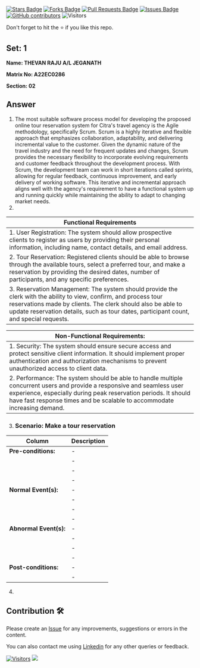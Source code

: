 <a href="https://github.com/drshahizan/learn-php/stargazers"><img src="https://img.shields.io/github/stars/drshahizan/learn-php" alt="Stars Badge"/></a>
<a href="https://github.com/drshahizan/learn-php/network/members"><img src="https://img.shields.io/github/forks/drshahizan/learn-php" alt="Forks Badge"/></a>
<a href="https://github.com/drshahizan/learn-php/pulls"><img src="https://img.shields.io/github/issues-pr/drshahizan/learn-php" alt="Pull Requests Badge"/></a>
<a href="https://github.com/drshahizan/learn-php/issues"><img src="https://img.shields.io/github/issues/drshahizan/learn-php" alt="Issues Badge"/></a>
<a href="https://github.com/drshahizan/learn-php/graphs/contributors"><img alt="GitHub contributors" src="https://img.shields.io/github/contributors/drshahizan/learn-php?color=2b9348"></a>
![Visitors](https://api.visitorbadge.io/api/visitors?path=https%3A%2F%2Fgithub.com%2Fdrshahizan%2Fsoftware-engineering&labelColor=%23d9e3f0&countColor=%23697689&style=flat)

Don't forget to hit the :star: if you like this repo.

## Set: 1

**Name: THEVAN RAJU A/L JEGANATH**

**Matrix No: A22EC0286**

**Section: 02**

## Answer
1. The most suitable software process model for developing the proposed online tour reservation system for Citra's travel agency is the Agile methodology, specifically Scrum. Scrum is a highly iterative and flexible approach that emphasizes collaboration, adaptability, and delivering incremental value to the customer. Given the dynamic nature of the travel industry and the need for frequent updates and changes, Scrum provides the necessary flexibility to incorporate evolving requirements and customer feedback throughout the development process. With Scrum, the development team can work in short iterations called sprints, allowing for regular feedback, continuous improvement, and early delivery of working software. This iterative and incremental approach aligns well with the agency's requirement to have a functional system up and running quickly while maintaining the ability to adapt to changing market needs.
2.
| **Functional Requirements** |
|--------------------------------------------------------|
| 1. User Registration: The system should allow prospective clients to register as users by providing their personal information, including name, contact details, and email address.     |
| 2. Tour Reservation: Registered clients should be able to browse through the available tours, select a preferred tour, and make a reservation by providing the desired dates, number of participants, and any specific preferences.|
| 3. Reservation Management: The system should provide the clerk with the ability to view, confirm, and process tour reservations made by clients. The clerk should also be able to update reservation details, such as tour dates, participant count, and special requests.   |

| **Non-Functional Requirements:** |
|--------------------------------------------------------|
| 1. Security: The system should ensure secure access and protect sensitive client information. It should implement proper authentication and authorization mechanisms to prevent unauthorized access to client data.     |
| 2. Performance: The system should be able to handle multiple concurrent users and provide a responsive and seamless user experience, especially during peak reservation periods. It should have fast response times and be scalable to accommodate increasing demand.|

3. ### Scenario: Make a tour reservation
| Column | Description |
|-----------------------------|----------------------------------|
| **Pre-conditions:**         |-  |
|        |-  |
|        |-  |
|                             |-  |
| **Normal Event(s):**        |-  |
|                             |-  |
|                             |-  |
|                             |-  |
| **Abnormal Event(s):**      |-  |
|                             |-  |
|                             |-  |
|                             |-  |
| **Post-conditions:**        |-  |
|                             |-  |
4. 






## Contribution 🛠️
Please create an [Issue](https://github.com/drshahizan/learn-php/issues) for any improvements, suggestions or errors in the content.

You can also contact me using [Linkedin](https://www.linkedin.com/in/drshahizan/) for any other queries or feedback.

[![Visitors](https://api.visitorbadge.io/api/visitors?path=https%3A%2F%2Fgithub.com%2Fdrshahizan&labelColor=%23697689&countColor=%23555555&style=plastic)](https://visitorbadge.io/status?path=https%3A%2F%2Fgithub.com%2Fdrshahizan)
![](https://hit.yhype.me/github/profile?user_id=81284918)



